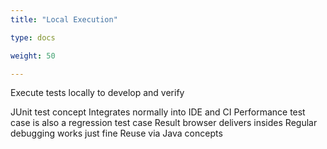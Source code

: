 ```yaml
---
title: "Local Execution"

type: docs

weight: 50

---
```


Execute tests locally to develop and verify

JUnit test concept
Integrates normally into IDE and CI
Performance test case is also a regression test case
Result browser delivers insides
Regular debugging works just fine
Reuse via Java concepts